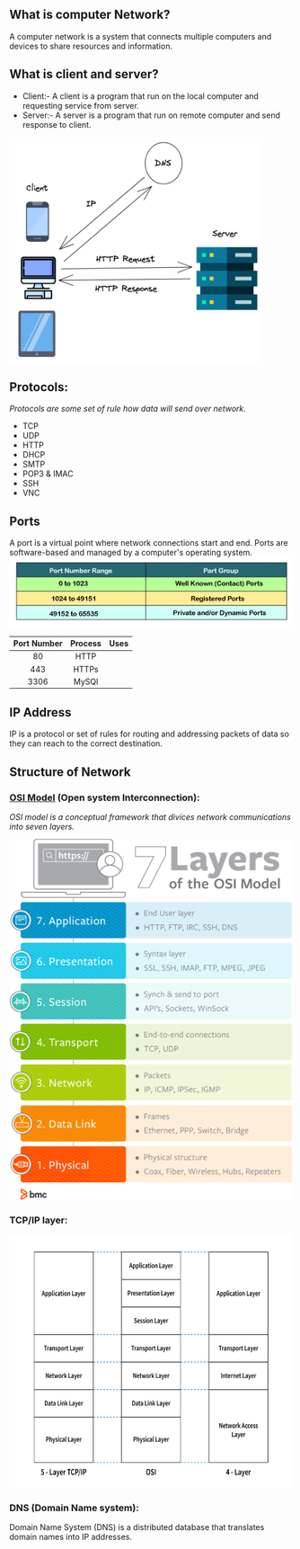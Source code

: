 ## What is computer Network?
A computer network is a system that connects multiple computers and devices to share resources and information.

## What is client and server?
  - Client:- A client is a program that run on the local computer and requesting service from server.
  - Server:- A server is a program that run on remote computer and send response to client.

  <img src="server_client_diagram.png" width="450px" height="400px" alt="sever client diagram">

  ## Protocols:
  *Protocols are some set of rule how data will send over network.*
   - TCP
   - UDP
   - HTTP
   - DHCP
   - SMTP
   - POP3 & IMAC
   - SSH
   - VNC

## Ports
A port is a virtual point where network connections start and end. Ports are software-based and managed by a computer's operating system.
<img src="port_number.png" alt="Port number image">

|Port Number| Process | Uses |
|:--:|:--:|:--:|
|80 | HTTP | |
|443| HTTPs| |
|3306| MySQl | |

## IP Address
IP is a protocol or set of rules for routing and addressing packets of data so they can reach to the correct destination.

## Structure of Network
### <a href="https://www.cloudflare.com/learning/ddos/glossary/open-systems-interconnection-model-osi/">OSI Model</a> (Open system Interconnection):
*OSI model is a conceptual framework that divices network communications into seven layers.*

<img src="osi_model.png" alt="osi model image">

### TCP/IP layer:
<img src="tcp_ip_model.png" width="550px" height="450px" alt="TCP/IP model">

### DNS (Domain Name system):
Domain Name System (DNS) is a distributed database that translates domain names into IP addresses.




















































